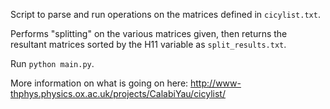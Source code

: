 Script to parse and run operations on the matrices defined in `cicylist.txt`. 

Performs "splitting" on the various matrices given, then returns the resultant matrices sorted by the H11 variable as `split_results.txt`.

Run `python main.py`.

More information on what is going on here: http://www-thphys.physics.ox.ac.uk/projects/CalabiYau/cicylist/
